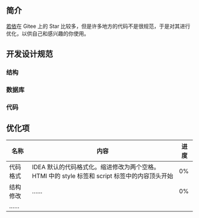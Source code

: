 ## 简介

[若依](https://gitee.com/y_project/RuoYi)在 Gitee 上的 Star 比较多，但是许多地方的代码不是很规范，于是对其进行优化，以供自己和感兴趣的你使用。

## 开发设计规范

### 结构

### 数据库

### 代码

## 优化项

|名称|内容|进度|
|-|-|-|
|代码格式|IDEA 默认的代码格式化。缩进修改为两个空格。HTMl 中的 style 标签和 script 标签中的内容顶头开始|0%|
|结构修改|……|0%|
|……|||
